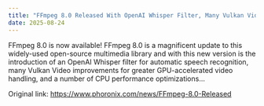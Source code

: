 ```yaml
---
title: "FFmpeg 8.0 Released With OpenAI Whisper Filter, Many Vulkan Video Improvements"
date: 2025-08-24
---
```


FFmpeg 8.0 is now available! FFmpeg 8.0 is a magnificent update to this widely-used open-source multimedia library and with this new version is the introduction of an OpenAI Whisper filter for automatic speech recognition, many Vulkan Video improvements for greater GPU-accelerated video handling, and a number of CPU performance optimizations...

Original link: https://www.phoronix.com/news/FFmpeg-8.0-Released